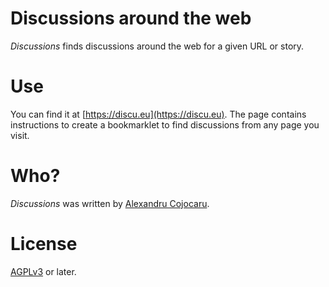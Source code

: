 # Discussions around the web

*Discussions* finds discussions around the web for a given URL or story.

# Use

You can find it at [https://discu.eu](https://discu.eu). The page contains instructions to create a bookmarklet to find discussions from any page you visit.

# Who?

*Discussions* was written by [Alexandru Cojocaru](https://xojoc.pw).




# License

[AGPLv3](https://www.gnu.org/licenses/agpl-3.0.en.html) or later.
